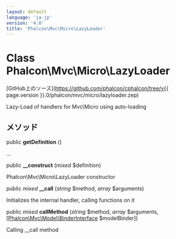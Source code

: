 ```yaml
---
layout: default
language: 'ja-jp'
version: '4.0'
title: 'Phalcon\Mvc\Micro\LazyLoader'
---
```

# Class **Phalcon\Mvc\Micro\LazyLoader**

[GitHub上のソース](https://github.com/phalcon/cphalcon/tree/v{{ page.version }}.0/phalcon/mvc/micro/lazyloader.zep)

Lazy-Load of handlers for Mvc\Micro using auto-loading

## メソッド

public **getDefinition** ()

...

public **__construct** (*mixed* $definition)

Phalcon\Mvc\Micro\LazyLoader constructor

public *mixed* **__call** (*string* $method, *array* $arguments)

Initializes the internal handler, calling functions on it

public *mixed* **callMethod** (*string* $method, *array* $arguments, [[Phalcon\Mvc\Model\BinderInterface](Phalcon_Mvc_Model_BinderInterface) $modelBinder])

Calling __call method
